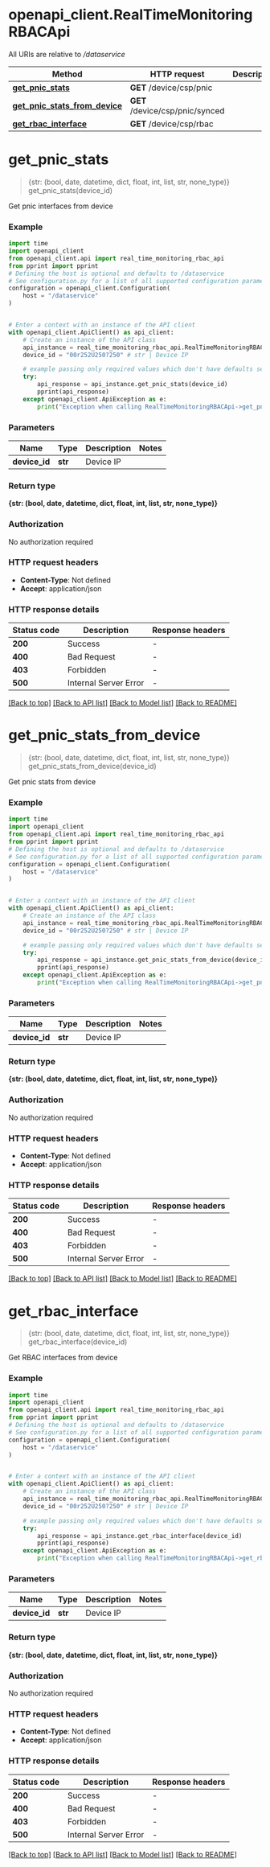 # openapi_client.RealTimeMonitoringRBACApi

All URIs are relative to */dataservice*

Method | HTTP request | Description
------------- | ------------- | -------------
[**get_pnic_stats**](RealTimeMonitoringRBACApi.md#get_pnic_stats) | **GET** /device/csp/pnic | 
[**get_pnic_stats_from_device**](RealTimeMonitoringRBACApi.md#get_pnic_stats_from_device) | **GET** /device/csp/pnic/synced | 
[**get_rbac_interface**](RealTimeMonitoringRBACApi.md#get_rbac_interface) | **GET** /device/csp/rbac | 


# **get_pnic_stats**
> {str: (bool, date, datetime, dict, float, int, list, str, none_type)} get_pnic_stats(device_id)



Get pnic interfaces from device

### Example


```python
import time
import openapi_client
from openapi_client.api import real_time_monitoring_rbac_api
from pprint import pprint
# Defining the host is optional and defaults to /dataservice
# See configuration.py for a list of all supported configuration parameters.
configuration = openapi_client.Configuration(
    host = "/dataservice"
)


# Enter a context with an instance of the API client
with openapi_client.ApiClient() as api_client:
    # Create an instance of the API class
    api_instance = real_time_monitoring_rbac_api.RealTimeMonitoringRBACApi(api_client)
    device_id = "00r252U250?250" # str | Device IP

    # example passing only required values which don't have defaults set
    try:
        api_response = api_instance.get_pnic_stats(device_id)
        pprint(api_response)
    except openapi_client.ApiException as e:
        print("Exception when calling RealTimeMonitoringRBACApi->get_pnic_stats: %s\n" % e)
```


### Parameters

Name | Type | Description  | Notes
------------- | ------------- | ------------- | -------------
 **device_id** | **str**| Device IP |

### Return type

**{str: (bool, date, datetime, dict, float, int, list, str, none_type)}**

### Authorization

No authorization required

### HTTP request headers

 - **Content-Type**: Not defined
 - **Accept**: application/json


### HTTP response details

| Status code | Description | Response headers |
|-------------|-------------|------------------|
**200** | Success |  -  |
**400** | Bad Request |  -  |
**403** | Forbidden |  -  |
**500** | Internal Server Error |  -  |

[[Back to top]](#) [[Back to API list]](../README.md#documentation-for-api-endpoints) [[Back to Model list]](../README.md#documentation-for-models) [[Back to README]](../README.md)

# **get_pnic_stats_from_device**
> {str: (bool, date, datetime, dict, float, int, list, str, none_type)} get_pnic_stats_from_device(device_id)



Get pnic stats from device

### Example


```python
import time
import openapi_client
from openapi_client.api import real_time_monitoring_rbac_api
from pprint import pprint
# Defining the host is optional and defaults to /dataservice
# See configuration.py for a list of all supported configuration parameters.
configuration = openapi_client.Configuration(
    host = "/dataservice"
)


# Enter a context with an instance of the API client
with openapi_client.ApiClient() as api_client:
    # Create an instance of the API class
    api_instance = real_time_monitoring_rbac_api.RealTimeMonitoringRBACApi(api_client)
    device_id = "00r252U250?250" # str | Device IP

    # example passing only required values which don't have defaults set
    try:
        api_response = api_instance.get_pnic_stats_from_device(device_id)
        pprint(api_response)
    except openapi_client.ApiException as e:
        print("Exception when calling RealTimeMonitoringRBACApi->get_pnic_stats_from_device: %s\n" % e)
```


### Parameters

Name | Type | Description  | Notes
------------- | ------------- | ------------- | -------------
 **device_id** | **str**| Device IP |

### Return type

**{str: (bool, date, datetime, dict, float, int, list, str, none_type)}**

### Authorization

No authorization required

### HTTP request headers

 - **Content-Type**: Not defined
 - **Accept**: application/json


### HTTP response details

| Status code | Description | Response headers |
|-------------|-------------|------------------|
**200** | Success |  -  |
**400** | Bad Request |  -  |
**403** | Forbidden |  -  |
**500** | Internal Server Error |  -  |

[[Back to top]](#) [[Back to API list]](../README.md#documentation-for-api-endpoints) [[Back to Model list]](../README.md#documentation-for-models) [[Back to README]](../README.md)

# **get_rbac_interface**
> {str: (bool, date, datetime, dict, float, int, list, str, none_type)} get_rbac_interface(device_id)



Get RBAC interfaces from device

### Example


```python
import time
import openapi_client
from openapi_client.api import real_time_monitoring_rbac_api
from pprint import pprint
# Defining the host is optional and defaults to /dataservice
# See configuration.py for a list of all supported configuration parameters.
configuration = openapi_client.Configuration(
    host = "/dataservice"
)


# Enter a context with an instance of the API client
with openapi_client.ApiClient() as api_client:
    # Create an instance of the API class
    api_instance = real_time_monitoring_rbac_api.RealTimeMonitoringRBACApi(api_client)
    device_id = "00r252U250?250" # str | Device IP

    # example passing only required values which don't have defaults set
    try:
        api_response = api_instance.get_rbac_interface(device_id)
        pprint(api_response)
    except openapi_client.ApiException as e:
        print("Exception when calling RealTimeMonitoringRBACApi->get_rbac_interface: %s\n" % e)
```


### Parameters

Name | Type | Description  | Notes
------------- | ------------- | ------------- | -------------
 **device_id** | **str**| Device IP |

### Return type

**{str: (bool, date, datetime, dict, float, int, list, str, none_type)}**

### Authorization

No authorization required

### HTTP request headers

 - **Content-Type**: Not defined
 - **Accept**: application/json


### HTTP response details

| Status code | Description | Response headers |
|-------------|-------------|------------------|
**200** | Success |  -  |
**400** | Bad Request |  -  |
**403** | Forbidden |  -  |
**500** | Internal Server Error |  -  |

[[Back to top]](#) [[Back to API list]](../README.md#documentation-for-api-endpoints) [[Back to Model list]](../README.md#documentation-for-models) [[Back to README]](../README.md)

